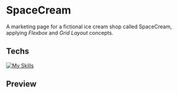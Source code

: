 # SpaceCream

A marketing page for a fictional ice cream shop called SpaceCream, applying *Flexbox* and *Grid Layout* concepts.

## Techs

[![My Skills](https://skillicons.dev/icons?i=html,css)](https://skillicons.dev)

## Preview
